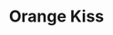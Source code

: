 --- 
title: "Orange Kiss"
publishdate: "2019-4-8T16:48:46+02:00"
src: "https://365manga.net/manga/orange-kiss"
image: "https://data.365manga.net/images/thumbnails/24225-orange-kiss.jpg"
description: "From Ivyscan: Consists of 5 short stories. 1. Orange Kiss Kijima Aka had a dream. In the dream, she and an orange haired boy kissed under the setting sun. And that boy just so happens to be the guy who's in the same class as her, Shimizu! She always thought Shimizu had some kind of grudge against her because he seems to hate her. Will Aka's dream become reality? 2.…"
---